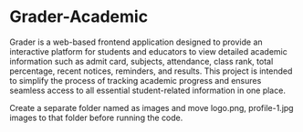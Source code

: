 # Grader-Academic
Grader is a web-based frontend application designed to provide an interactive platform for students and educators to view detailed academic information such as admit card, subjects, attendance, class rank, total percentage, recent notices, reminders, and results. This project is intended to simplify the process of tracking academic progress and ensures seamless access to all essential student-related information in one place.

Create a separate folder named as images and move logo.png, profile-1.jpg images to that folder before running the code.
